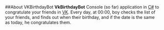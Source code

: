 ##About VKBirthdayBot
**VkBirthdayBot** Console (so far) application in [C#](https://github.com/trending/c%23) to congratulate your friends in [VK](https://vk.com). Every day, at 00:00, boy checks the list of your friends, and finds out when their birthday, and if the date is the same as today, he congratulates them.